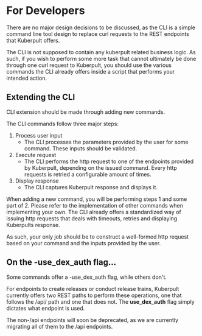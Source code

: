 # For Developers

There are no major design decisions to be discussed, as the CLI is a simple command line tool design to replace
curl requests to the REST endpoints that Kuberpult offers.

The CLI is not supposed to contain any kuberpult related business logic. As such, if you wish to perform some more task 
that cannot ultimately be done through one curl request to Kuberpult, you should use the various commands the CLI already 
offers inside a script that performs your intended action.

## Extending the CLI

CLI extension should be made through adding new commands.

The CLI commands follow three major steps:

1. Process user input
   * The CLI processes the parameters provided by the user for some 
   command. These inputs should be validated.
2. Execute request
   * The CLI performs the http request to one of the endpoints provided by Kuberpult, depending on the issued command.
   Every http requests is retried a configurable amount of times.
3. Display response
   * The CLI captures Kuberpult response and displays it. 

When adding a new command, you will be performing steps 1 and some part of 2. Please refer to the implementation of other
commands when implementing your own.
The CLI already offers a standardized way of issuing http requests that deals with timeouts, retries and displaying 
Kuberpults response.

As such, your only job should be to construct a well-formed http request based on your command and the inputs provided by the user.

## On the -use_dex_auth flag...

Some commands offer a -use_dex_auth flag, while others don't.

For endpoints to create releases or conduct release trains, Kuberpult currently offers two REST paths to perform these operations,
one that follows the /api/ path and one that does not. The **use_dex_auth** flag simply dictates what endpoint is used.

The non-/api endpoints will soon be deprecated, as we are currently migrating all of them to the /api endpoints.